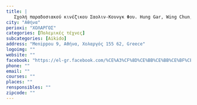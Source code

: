 ```yaml
---
title: |
   Σχολή παραδοσιακού κινέζικου Σαολιν-Κουνγκ Φου. Hung Gar, Wing Chun, Sanda, Tai Chi,Yoga, AIKIDO
city: "Αθήνα"
perioxi: "ΧΟΛΑΡΓΟΣ"
categories: [Πολεμικές τέχνες]
subcategories: [Aikido]
address: "Menippou 9, Αθήνα, Χολαργός 155 62, Greece"
logoimg: ""
website: ""
facebook: "https://el-gr.facebook.com/%CE%A3%CF%8D%CE%BB%CE%BB%CE%BF%CE%B3%CE%BF%CF%82-Traditional-Chinese-ShaoLin-Kung-Fu-Hung-Gar-524379450927119/about"
phone: ""
email: ""
courses: ""
places: ""
rensponsibles: ""
zipcode: ""
---
```





